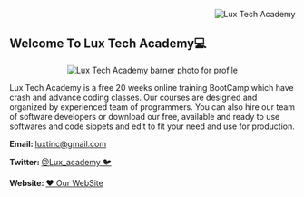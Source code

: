 <p align="right"> <img src="https://komarev.com/ghpvc/?username=HarunHM" alt="Lux Tech Academy" /> </p>


## Welcome To Lux Tech Academy💻  


<center> 
  <img src="https://github.com/HarunHM/HarunHM/blob/master/S.png" alt="Lux Tech Academy barner photo for profile">
  </center>

Lux Tech Academy is a free 20 weeks online training BootCamp which have crash and advance coding classes. Our courses are designed and organized by experienced team of programmers. You can also hire our team of software developers or download our free, available and ready to use softwares and code sippets and edit to fit your need and use for production.

<b> Email: </b>  luxtinc@gmail.com

<b> Twitter: </b> [ @Lux_academy 🐦](https://twitter.com/lux_academy)


<b> Website: </b> [❤️ Our WebSite ](https://luxtechacademy.com/)   
